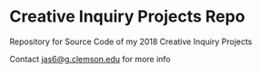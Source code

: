# Creative Inquiry Projects Repo

Repository for Source Code of my 2018 Creative Inquiry Projects

Contact jas6@g.clemson.edu for more info
